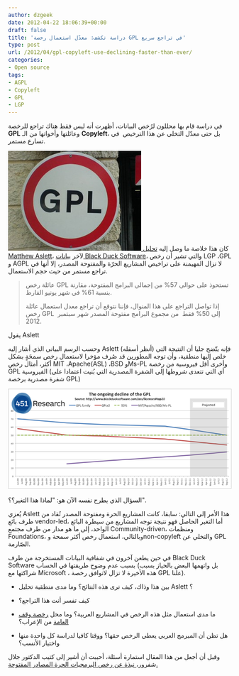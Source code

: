 ```yaml
---
author: dzgeek
date: 2012-04-22 18:06:39+00:00
draft: false
title: 'دراسة تكشف: معدّل استعمال رخصة GPL في تراجع سريع'
type: post
url: /2012/04/gpl-copyleft-use-declining-faster-than-ever/
categories:
- Open source
tags:
- AGPL
- Copyleft
- GPL
- LGP
---
```


في دراسة قام بها محللون لرُخص البيانات، أظهرت أنه ليس فقط هناك تراجع للرخصة **GPL** وعائلتها وأخواتها من الـ **Copyleft**، بل حتى معدّل التخلي عن هذا الترخيص  في تسارع مستمر.

[![](86379833_54c69048c3-300x225.jpg)
](https://www.it-scoop.com/wp-content/uploads/2012/04/86379833_54c69048c3.jpg)كان هذا خلاصة ما وصل إليه [تحليل Matthew Aslett](http://blogs.the451group.com/opensource/2011/12/15/on-the-continuing-decline-of-the-gpl/)، لآخر [بيانات Black Duck Software](http://osrc.blackducksoftware.com/data/licenses/)، والتي تشير أن رخص LGP ،GPL و AGPL لا تزال المهيمنة على تراخيص المشاريع الحرّة والمفتوحة المصدر، إلا أنها في تراجع مستمر من حيث حجم الاستعمال.


<blockquote>عائلة رخص GPL تستحوذ على حوالي 57% من إجمالي البرامج المفتوحة، مقارنة بنسبة 61% في شهر يونيو الفارط.

إذا تواصل التراجع على هذا المنوال، فإننا نتوقع أن تراجع معدل استعمال عائلة رخص GPL  إلى 50% فقط  من مجموع البرامج مفتوحة المصدر شهر سبتمبر 2012.</blockquote>




يقول Aslett


وحسب الرسم البياني الذي أشار إليه Aslett (أنظر أسفله) فإنه يتّضح جليا أن النتيجة التي خلص إليها منطقية، وأن توجه المطورين قد صُرف مؤخرا لاستعمال رخص سمحَةٍ بشكل أكثر، أمثال رخص MIT ،Apache(ASL) ،BSD وMs-PL وأخرى أقل فيروسية من رخصة GPL الفيروسية (أي التي تتعدى شروطها إلى الشفرة المصدرية التي بُنيت اعتمادا على شفرة مصدرية برخصة GPL)


[![رسم بياني لسير التخلي عن استعمال رخص GPL](gplusage.png)
](gplusage.png)


السؤال الذي يطرح نفسه الآن هو: "لماذا هذا التغير؟؟".

يُعزي Aslett هذا الأمر إلى التالي: سابقا، كانت المشاريع الحرة ومفتوحة المصدر تُقاد من طرف بائع vendor-led، أما التغير الحاصل فهو نتيجة توجه المشاريع من سيطرة البائع الواحد، إلى ما هو مدار من طرف مجتمع Community-driven، ومنظمات Foundations، وبالتالي، استعمال رخص أكثر سمحة وnon-copyleft والتخلي عن GPL الصّارمة.

في حين يطعن آخرون في شفافية البيانات المستخرجة من طرف Black Duck Software بسبب عدم وضوح طريقتها في الحساب (بل واتهمها البعض بالحياز بسبب شراكتها مع Microsoft ، هذه الأخيرة لا تزال لاتوافق رخصة GPL علنا).

- بين هذا وذاك، كيف ترى هذه النتائج؟ وما مدى منطقية تحليل Aslett ؟

- كيف تفسر أنت هذا التراجع؟

- ما مدى استعمال مثل هذه الرخص في المشاريع العربية؟ وما محل [رخصة وقف العامة](http://www.ojuba.org/wiki/waqf/%D8%B1%D8%AE%D8%B5%D8%A9_%D9%88%D9%82%D9%81_%D8%A7%D9%84%D8%B9%D8%A7%D9%85%D8%A9) من الإعراب؟

- هل تظن أن المبرمج العربي يعطي الرخص حقها؟ ووقتا كافيا لدراسة كل واحدة منها واختيار الأنسب؟

وقبل أن أجعل من هذا المقال استمارة أسئلة، أحببت أن أشير إلى كتيب الدكتور جلال شفرور،[ نبذة عن رخص البرمجيات الحرة المصادر المفتوحة.](http://chefrour.blogspot.com/2012/03/08.html)
